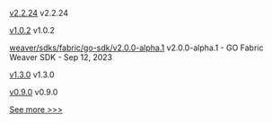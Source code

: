 
[v2.2.24](https://github.com/hyperledger/fabric-sdk-java/releases/tag/v2.2.24) v2.2.24

[v1.0.2](https://github.com/hyperledger/indy-shared-rs/releases/tag/v1.0.2) v1.0.2

[weaver/sdks/fabric/go-sdk/v2.0.0-alpha.1](https://github.com/hyperledger/cacti/releases/tag/weaver/sdks/fabric/go-sdk/v2.0.0-alpha.1) v2.0.0-alpha.1 - GO Fabric Weaver SDK - Sep 12, 2023

[v1.3.0](https://github.com/hyperledger/firefly-common/releases/tag/v1.3.0) v1.3.0

[v0.9.0](https://github.com/hyperledger/aries-acapy-docs/releases/tag/v0.9.0) v0.9.0


[See more >>>](https://start-here.hyperledger.org/releases)

